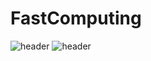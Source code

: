 # FastComputing
![header](https://capsule-render.vercel.app/api?text=FastGoldPu&animation=fadeIn)
![header](https://capsule-render.vercel.app/api?type=rounded&color=gradient&text=%20FastGoldpu%20&height=300&fontSize=100&textBg=true)
